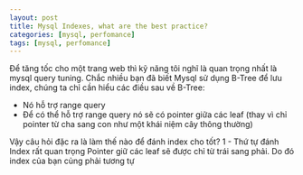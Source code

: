 ```yaml
---
layout: post
title: Mysql Indexes, what are the best practice?
categories: [mysql, perfomance]
tags: [mysql, perfomance]
---
```


Để tăng tốc cho một trang web thì kỹ năng tôi nghĩ là quan trọng nhất là mysql query tuning. Chắc nhiều bạn đã biết Mysql sử dụng B-Tree để lưu index, chúng ta chỉ cần hiểu các điều sau về B-Tree:
- Nó hỗ trợ range query
- Để có thể hỗ trợ range query nó sẽ có pointer giữa các leaf (thay vì chỉ pointer từ cha sang con như một khái niệm cây thông thường)

Vậy câu hỏi đặc ra là làm thế nào để đánh index cho tốt?
1 - Thứ tự đánh Index rất quan trọng
Pointer giữ các leaf sẽ được chỉ từ trái sang phải. Do đó index của bạn củng phải tương tự
